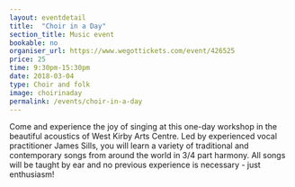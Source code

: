 ```yaml
---
layout: eventdetail
title:  "Choir in a Day"
section_title: Music event
bookable: no
organiser_url: https://www.wegottickets.com/event/426525
price: 25
time: 9:30pm-15:30pm
date: 2018-03-04
type: Choir and folk
image: choirinaday
permalink: /events/choir-in-a-day
---
```


Come and experience the joy of singing at this one-day workshop in the beautiful acoustics of West Kirby Arts Centre. Led by experienced vocal practitioner James Sills, you will learn a variety of traditional and contemporary songs from around the world in 3/4 part harmony. All songs will be taught by ear and no previous experience is necessary - just enthusiasm!
